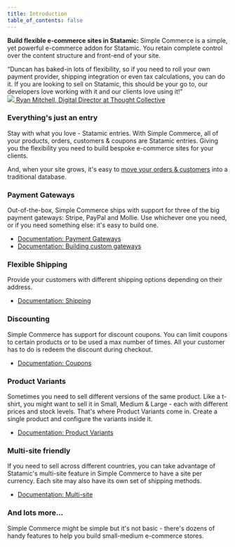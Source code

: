 ```yaml
---
title: Introduction
table_of_contents: false
---
```


**Build flexible e-commerce sites in Statamic:** Simple Commerce is a simple, yet powerful e-commerce addon for Statamic. You retain complete control over the content structure and front-end of your site.

<div class="testimonial">
    <div class="testimonial-body">
        “Duncan has baked-in lots of flexibility, so if you need to roll your own payment provider, shipping integration or even tax calculations, you can do it. If you are looking to sell on Statamic, this should be your go to, our developers love working with it and our clients love using it!”
    </div>
    <div class="testimonial-person">
        <a href="https://www.thoughtcollective.com" target="_blank">
            <img src="/img/testimonials/ryan.jpeg">
            <span>Ryan Mitchell, Digital Director at Thought Collective</span>
        </a>
    </div>
</div>

### Everything's just an entry

Stay with what you love - Statamic entries. With Simple Commerce, all of your products, orders, customers & coupons are Statamic entries. Giving you the flexibility you need to build bespoke e-commerce sites for your clients.

And, when your site grows, it's easy to [move your orders & customers](/database-orders) into a traditional database.

### Payment Gateways

Out-of-the-box, Simple Commerce ships with support for three of the big payment gateways: Stripe, PayPal and Mollie. Use whichever one you need, or if you need something else: it's easy to build one.

-   [Documentation: Payment Gateways](/gateways)
-   [Documentation: Building custom gateways](/extending/custom-gateways)

### Flexible Shipping

Provide your customers with different shipping options depending on their address.

-   [Documentation: Shipping](/shipping)

### Discounting

Simple Commerce has support for discount coupons. You can limit coupons to certain products or to be used a max number of times. All your customer has to do is redeem the discount during checkout.

-   [Documentation: Coupons](/coupons)

### Product Variants

Sometimes you need to sell different versions of the same product. Like a t-shirt, you might want to sell it in Small, Medium & Large - each with different prices and stock levels. That's where Product Variants come in. Create a single product and configure the variants inside it.

-   [Documentation: Product Variants](/product-variants)

### Multi-site friendly

If you need to sell across different countries, you can take advantage of Statamic's multi-site feature in Simple Commerce to have a site per currency. Each site may also have its own set of shipping methods.

-   [Documentation: Multi-site](/multisite)

### And lots more...

Simple Commerce might be simple but it's not basic - there's dozens of handy features to help you build small-medium e-commerce stores.
